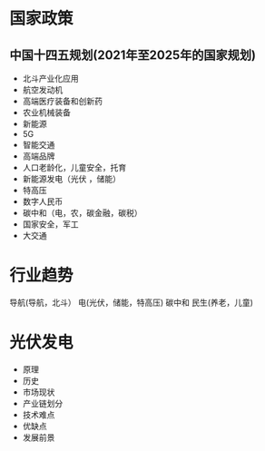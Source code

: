 # 国家政策
## 中国十四五规划(2021年至2025年的国家规划)
- 北斗产业化应用
- 航空发动机
- 高端医疗装备和创新药
- 农业机械装备
- 新能源
- 5G
- 智能交通
- 高端品牌
- 人口老龄化，儿童安全，托育
- 新能源发电（光伏 ，储能）
- 特高压
- 数字人民币
- 碳中和（电，农，碳金融，碳税）
- 国家安全，军工
- 大交通

# 行业趋势
导航(导航，北斗）
电(光伏，储能，特高压)
碳中和
民生(养老，儿童)


# 光伏发电
+ 原理
+ 历史
+ 市场现状
+ 产业链划分
+ 技术难点
+ 优缺点
+ 发展前景
